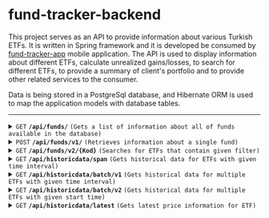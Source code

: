 # fund-tracker-backend

This project serves as an API to provide information about various Turkish ETFs. It is written in Spring framework and it is developed be consumed by [fund-tracker-app](https://github.com/wozyn/fund-tracker-appd) mobile application. The API is used to display information about different ETFs, calculate unrealized gains/losses, to search for different ETFs, to provide a summary of client's portfolio and to provide other related services to the consumer.

Data is being stored in a PostgreSql database, and Hibernate ORM is used to map the application models with database tables.

------------------------------------------------------------------

<details>
 <summary><code>GET</code> <code><b>/api/funds/</b></code> <code>(Gets a list of information about all of funds available in the database)</code></summary>

##### Parameters

> | name      |  type     | data type               | description                                                           |
> |-----------|-----------|-------------------------|-----------------------------------------------------------------------|
> | None      |  required | object (JSON or YAML)   | N/A  |


##### Responses

> | http code     | content-type                      | response                                                            |
> |---------------|-----------------------------------|---------------------------------------------------------------------|
> | `200`         | `text/plain;charset=UTF-8`        | `List of all ETFs`                                |

</details>

<details>
 <summary><code>POST</code> <code><b>/api/funds/v1/</b></code> <code>(Retrieves information about a single fund)</code></summary>

##### Body Parameters

> | name      |  type     | data type               | description                                                           |
> |-----------|-----------|-------------------------|-----------------------------------------------------------------------|
> | Kod      |  required | string   | Exact symbol of the ETF  |


##### Responses

> | http code     | content-type                      | response                                                            |
> |---------------|-----------------------------------|---------------------------------------------------------------------|
> | `200`         | `text/plain;charset=UTF-8`        | `{ "fonKodu": "NNF","companyType": 1, "fonAdi": "HEDEF PORTFÖY BİRİNCİ HİSSE SENEDİ FONU (HİSSE SENEDİ YOĞUN FON)", "fonTuru": "Hisse Senedi Fonu", "fonTipi": "F"}`                                |

</details>


<details>
 <summary><code>GET</code> <code><b>/api/funds/v2/{Kod}</b></code> <code>(Searches for ETFs that contain given filter)</code></summary>

##### Url Parameters

> | name      |  type     | data type               | description                                                           |
> |-----------|-----------|-------------------------|-----------------------------------------------------------------------|
> | Kod      |  required | string   | Filter for the ETF symbols  |


##### Responses

> | http code     | content-type                      | response                                                            |
> |---------------|-----------------------------------|---------------------------------------------------------------------|
> | `200`         | `text/plain;charset=UTF-8`        | `[{"fonKodu": "ACY","companyType": 1,"fonAdi": "ACTUS PORTFÖY 2020 YATIRIM DÖNEMLİ DEĞİŞKEN FON","fonTuru": "Değişken Fon","fonTipi": "F"},...}`                                |

</details>

<details>
 <summary><code>GET</code> <code><b>/api/historicdata/span</b></code> <code>(Gets historical data for ETFs with given time interval)</code></summary>

##### Body Parameters

> | name      |  type     | data type               | description                                                           |
> |-----------|-----------|-------------------------|-----------------------------------------------------------------------|
> | Kod      |  required | string   | Exact Symbol for the ETF  |
> | beg      |  required | datetime   | beginning date for time interval  |
> | end      |  required | datetime   | end date for time interval  |


##### Responses

> | http code     | content-type                      | response                                                            |
> |---------------|-----------------------------------|---------------------------------------------------------------------|
> | `200`         | `text/plain;charset=UTF-8`        | `Array of price information for the specified ETF, for each date in the time interval`                                |

</details>

<details>
 <summary><code>GET</code> <code><b>/api/historicdata/batch/v1</b></code> <code>(Gets historical data for multiple ETFs with given time interval)</code></summary>

##### Body Parameters

> | name      |  type     | data type               | description                                                           |
> |-----------|-----------|-------------------------|-----------------------------------------------------------------------|
> | {Synbol}  |  required | string   | Exact Symbol for the ETF  |
> | Time span |  required | int   | Value between 0-6. 0 = 1 wk, 1 = 1 mo, 2 = 3 mo, 3 = 1 yr, 4 = 3 yr, 5 = no limit |

##### Example Body

> | Request |
> |----------- |
> | `{"AFA" : 3,"TTE" : 3,"IPJ" : 3}` |



##### Responses

> | http code     | content-type                      | response                                                            |
> |---------------|-----------------------------------|---------------------------------------------------------------------|
> | `200`         | `text/plain;charset=UTF-8`        | `Array of price information for the given ETFs in key, for each date in the time given time spans`                                |

</details>

<details>
 <summary><code>GET</code> <code><b>/api/historicdata/batch/v2</b></code> <code>(Gets historical data for multiple ETFs with given start time)</code></summary>

##### Body Parameters

> | name      |  type     | data type               | description                                                           |
> |-----------|-----------|-------------------------|-----------------------------------------------------------------------|
> | {Synbol}  |  required | string   | Exact Symbol for the ETF  |
> | {date} |  required | datetime   | beginning date |

##### Example Body

> | Request |
> |----------- |
> | `{"AFA" : "10-10-2020","TTE" : "25-08-2020","IPJ" : "01-01-2021"}` |

##### Responses

> | http code     | content-type                      | response                                                            |
> |---------------|-----------------------------------|---------------------------------------------------------------------|
> | `200`         | `text/plain;charset=UTF-8`        | `Array of price information for the given ETFs in key, for each date starting from the beginning time`                                |

</details>

<details>
 <summary><code>GET</code> <code><b>/api/historicdata/latest</b></code> <code>(Gets latest price information for ETF)</code></summary>

##### Body Parameters

> | name      |  type     | data type               | description                                                           |
> |-----------|-----------|-------------------------|-----------------------------------------------------------------------|
> | Kod  |  required | string   | Exact Symbol for the ETF  |

##### Example Body

> | Request |
> |----------- |
> | `{"Kod" : "IPJ"}` |

##### Responses

> | http code     | content-type                      | response                                                            |
> |---------------|-----------------------------------|---------------------------------------------------------------------|
> | `200`         | `text/plain;charset=UTF-8`        | `Latest price information for the given ETF`                        |

</details>